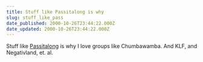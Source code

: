 ```yaml
---
title: Stuff like Passitalong is why
slug: stuff_like_pass
date_published: 2000-10-26T23:44:22.000Z
date_updated: 2000-10-26T23:44:22.000Z
---
```


Stuff like [Passitalong](http://www.chumba.com/_passitalong.htm) is why I love groups like Chumbawamba. And KLF, and Negativland, et. al.
